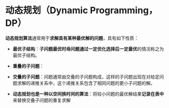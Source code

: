 # 动态规划（Dynamic Programming，DP）
**动态规划算法**通常用于**求解具有某种最优解的问题**，具有如下性质：
* **最优子结构**：**子问题最优时母问题通过一定优化选择后一定最优**的情况称之为最优子结构。
* **重叠的子问题**：

* **交叠的子问题**：问题通常由交叠的子问题构成，这样的子问题出现在对给定问题求解的递推关系中，这个递推关系包含了相同问题的更小子问题的解。
* **动态规划也是一种以空间换时间的算法**：将较小问题的最优解结果**记录在表中**来替换交叠子问题的重复求解


